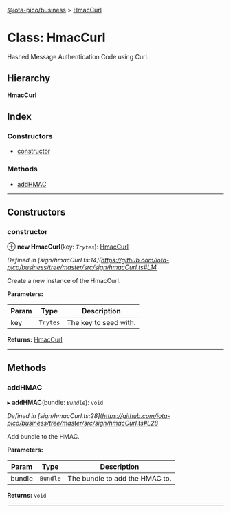 [@iota-pico/business](../README.md) > [HmacCurl](../classes/hmaccurl.md)

# Class: HmacCurl

Hashed Message Authentication Code using Curl.

## Hierarchy

**HmacCurl**

## Index

### Constructors

* [constructor](hmaccurl.md#constructor)

### Methods

* [addHMAC](hmaccurl.md#addhmac)

---

## Constructors

<a id="constructor"></a>

###  constructor

⊕ **new HmacCurl**(key: *`Trytes`*): [HmacCurl](hmaccurl.md)

*Defined in [sign/hmacCurl.ts:14](https://github.com/iota-pico/business/tree/master/src/sign/hmacCurl.ts#L14*

Create a new instance of the HmacCurl.

**Parameters:**

| Param | Type | Description |
| ------ | ------ | ------ |
| key | `Trytes` |  The key to seed with. |

**Returns:** [HmacCurl](hmaccurl.md)

___

## Methods

<a id="addhmac"></a>

###  addHMAC

▸ **addHMAC**(bundle: *`Bundle`*): `void`

*Defined in [sign/hmacCurl.ts:28](https://github.com/iota-pico/business/tree/master/src/sign/hmacCurl.ts#L28*

Add bundle to the HMAC.

**Parameters:**

| Param | Type | Description |
| ------ | ------ | ------ |
| bundle | `Bundle` |  The bundle to add the HMAC to. |

**Returns:** `void`

___

